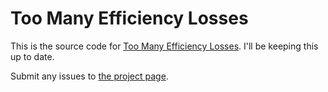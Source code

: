 # Too Many Efficiency Losses

This is the source code for <a href="https://minecraft.curseforge.com/projects/too-many-efficiency-losses">Too Many Efficiency Losses</a>. I'll be keeping this up to date.

Submit any issues to <a href="https://minecraft.curseforge.com/projects/too-many-efficiency-losses/issues">the project page</a>.
